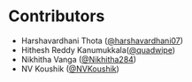 # Contributors

- Harshavardhani Thota ([@harshavardhani07](https://github.com/harshavardhani07))
- Hithesh Reddy Kanumukkala([@quadwipe](https://github.com/quadwipe))
- Nikhitha Vanga ([@Nikhitha284](https://github.com/Nikhitha284))
- NV Koushik ([@NVKoushik](https://github.com/NVKoushik))
